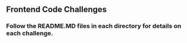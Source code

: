 ## Frontend Code Challenges

### Follow the README.MD files in each directory for details on each challenge.
